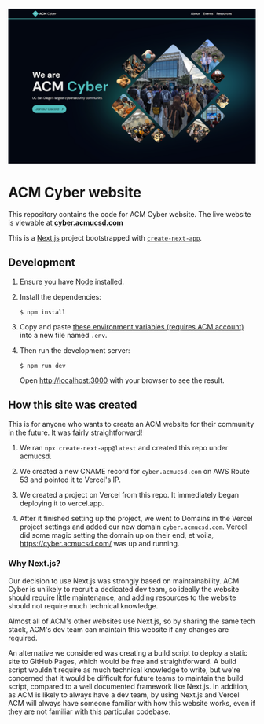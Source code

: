 ![Screenshot of hero on desktop in dark mode](./docs/hero.png)

# ACM Cyber website

This repository contains the code for ACM Cyber website.
The live website is viewable at
**[cyber.acmucsd.com](https://cyber.acmucsd.com/)**

This is a [Next.js](https://nextjs.org) project bootstrapped with [`create-next-app`](https://nextjs.org/docs/app/api-reference/cli/create-next-app).

## Development

1. Ensure you have [Node](https://nodejs.org/en) installed.

1. Install the dependencies:

   ```shell
   $ npm install
   ```

1. Copy and paste [these environment variables (requires ACM account)](https://docs.google.com/document/d/1OnklgRkFLUbbtv-l4P5tmhGqxuEg1YP0IMVZQTfl5cI/) into a new file named `.env`.

1. Then run the development server:

   ```shell
   $ npm run dev
   ```

   Open <http://localhost:3000> with your browser to see the result.

## How this site was created

This is for anyone who wants to create an ACM website for their community in the future. It was fairly straightforward!

1. We ran `npx create-next-app@latest` and created this repo under acmucsd.

1. We created a new CNAME record for `cyber.acmucsd.com` on AWS Route 53 and pointed it to Vercel's IP.

1. We created a project on Vercel from this repo. It immediately began deploying it to vercel.app.

1. After it finished setting up the project, we went to Domains in the Vercel project settings and added our new domain `cyber.acmucsd.com`. Vercel did some magic setting the domain up on their end, et voila, https://cyber.acmucsd.com/ was up and running.

### Why Next.js?

Our decision to use Next.js was strongly based on maintainability. ACM Cyber is unlikely to recruit a dedicated dev team, so ideally the website should require little maintenance, and adding resources to the website should not require much technical knowledge.

Almost all of ACM's other websites use Next.js, so by sharing the same tech stack, ACM's dev team can maintain this website if any changes are required.

An alternative we considered was creating a build script to deploy a static site to GitHub Pages, which would be free and straightforward. A build script wouldn't require as much technical knowledge to write, but we're concerned that it would be difficult for future teams to maintain the build script, compared to a well documented framework like Next.js. In addition, as ACM is likely to always have a dev team, by using Next.js and Vercel ACM will always have someone familiar with how this website works, even if they are not familiar with this particular codebase.

